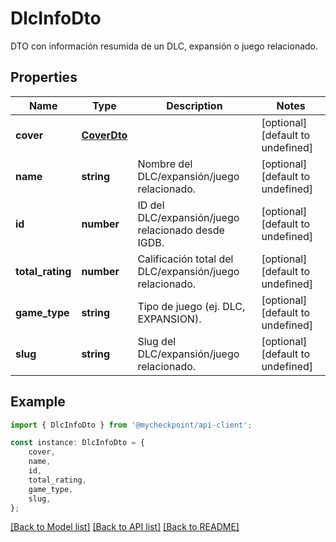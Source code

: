 # DlcInfoDto

DTO con información resumida de un DLC, expansión o juego relacionado.

## Properties

Name | Type | Description | Notes
------------ | ------------- | ------------- | -------------
**cover** | [**CoverDto**](CoverDto.md) |  | [optional] [default to undefined]
**name** | **string** | Nombre del DLC/expansión/juego relacionado. | [optional] [default to undefined]
**id** | **number** | ID del DLC/expansión/juego relacionado desde IGDB. | [optional] [default to undefined]
**total_rating** | **number** | Calificación total del DLC/expansión/juego relacionado. | [optional] [default to undefined]
**game_type** | **string** | Tipo de juego (ej. DLC, EXPANSION). | [optional] [default to undefined]
**slug** | **string** | Slug del DLC/expansión/juego relacionado. | [optional] [default to undefined]

## Example

```typescript
import { DlcInfoDto } from '@mycheckpoint/api-client';

const instance: DlcInfoDto = {
    cover,
    name,
    id,
    total_rating,
    game_type,
    slug,
};
```

[[Back to Model list]](../README.md#documentation-for-models) [[Back to API list]](../README.md#documentation-for-api-endpoints) [[Back to README]](../README.md)
